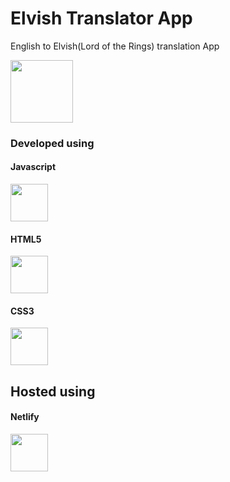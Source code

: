 # Elvish Translator App
English to Elvish(Lord of the Rings) translation App 

<div align=left>
<img src="https://worldvectorlogo.com/logo/the-lord-of-the-rings-1" width="100" height="100">
</div>

### Developed using 

#### Javascript

<div align=left>
<img src="https://cdn.worldvectorlogo.com/logos/logo-javascript.svg" width="60" height="60">
</div>

#### HTML5  

<div align=left>
<img src="https://cdn.worldvectorlogo.com/logos/html-5.svg" width="60" height="60">
</div>

#### CSS3

<div align=left>
<img src="https://cdn.worldvectorlogo.com/logos/css-3.svg" width="60" height="60">
</div>

## Hosted using
#### Netlify
<div align=left>
<img src="https://cdn.worldvectorlogo.com/logos/netlify.svg" width="60" height="60">
</div>
